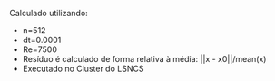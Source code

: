 Calculado utilizando:
- n=512
- dt=0.0001
- Re=7500
- Resíduo é calculado de forma relativa à média: ||x - x0||/mean(x)
- Executado no Cluster do LSNCS
